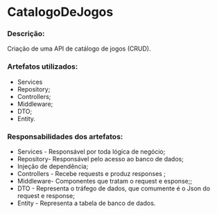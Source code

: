 # CatalogoDeJogos

### Descrição:
Criação de uma API de catálogo de jogos (CRUD).

### Artefatos utilizados: 
* Services 
* Repository;
* Controllers;
* Middleware;
* DTO; 
* Entity.

### Responsabilidades dos artefatos:
* Services - Responsável por toda lógica de negócio;
* Repository- Responsável pelo acesso ao banco de dados;
* Injeção de dependência;
* Controllers - Recebe requests e produz responses ;
* Middleware- Componentes que tratam o request e esponse;;
* DTO - Representa o tráfego de dados, que comumente é o Json do request e response; 
* Entity - Representa a tabela de banco de dados.



